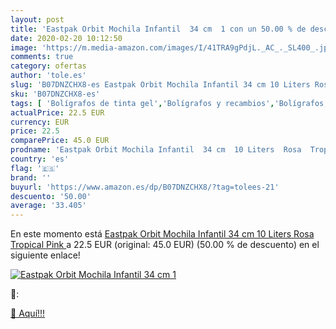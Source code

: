 ```yaml
---
layout: post
title: 'Eastpak Orbit Mochila Infantil  34 cm  1 con un 50.00 % de descuento'
date: 2020-02-20 10:12:50
image: 'https://m.media-amazon.com/images/I/41TRA9gPdjL._AC_._SL400_.jpg'
comments: true
category: ofertas
author: 'tole.es'
slug: 'B07DNZCHX8-es Eastpak Orbit Mochila Infantil 34 cm 10 Liters Rosa...'
sku: 'B07DNZCHX8-es'
tags: [ 'Bolígrafos de tinta gel','Bolígrafos y recambios','Bolígrafos, lápices y útiles de escritura','Oficina y papelería','Recambios para bolígrafos y plumas','mochila', ]
actualPrice: 22.5 EUR
currency: EUR
price: 22.5
comparePrice: 45.0 EUR
prodname: 'Eastpak Orbit Mochila Infantil  34 cm  10 Liters  Rosa  Tropical Pink '
country: 'es'
flag: '🇪🇸'
brand: ''
buyurl: 'https://www.amazon.es/dp/B07DNZCHX8/?tag=tolees-21'
descuento: '50.00'
average: '33.405'
---
```


En este momento está [Eastpak Orbit Mochila Infantil  34 cm  10 Liters  Rosa  Tropical Pink ](https://www.amazon.es/dp/B07DNZCHX8/?tag=tolees-21) a 22.5 EUR (original: 45.0 EUR) (50.00 %  de descuento) en el siguiente enlace!

[![Eastpak Orbit Mochila Infantil  34 cm  1](https://m.media-amazon.com/images/I/41TRA9gPdjL._AC_._SL400_.jpg)](https://www.amazon.es/dp/B07DNZCHX8/?tag=tolees-21)

🔎:


[🛒 Aquí!!!](https://www.amazon.es/dp/B07DNZCHX8/?tag=tolees-21)
